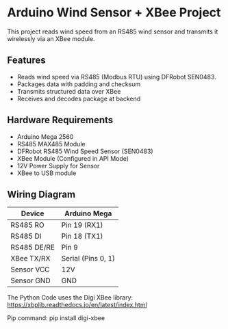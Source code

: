 # Arduino Wind Sensor + XBee Project

This project reads wind speed from an RS485 wind sensor and transmits it wirelessly via an XBee module.

## Features
- Reads wind speed via RS485 (Modbus RTU) using DFRobot SEN0483.
- Packages data with padding and checksum
- Transmits structured data over XBee
- Receives and decodes package at backend

## Hardware Requirements
- Arduino Mega 2560
- RS485 MAX485 Module
- DFRobot RS485 Wind Speed Sensor (SEN0483)
- XBee Module (Configured in API Mode)
- 12V Power Supply for Sensor
- XBee to USB module

## Wiring Diagram
| **Device**   | **Arduino Mega** |
|-------------|----------------|
| RS485 RO    | Pin 19 (RX1) |
| RS485 DI    | Pin 18 (TX1) |
| RS485 DE/RE | Pin 9 |
| XBee TX/RX  | Serial (Pins 0, 1) |
| Sensor VCC  | 12V |
| Sensor GND  | GND |

The Python Code uses the Digi XBee library: https://xbplib.readthedocs.io/en/latest/index.html

Pip command: pip install digi-xbee